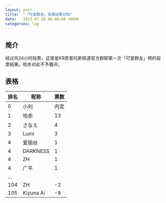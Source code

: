 ```yaml
---
layout: post
title:  "「可爱群友」投票结果归档"
date:   2023-07-28 00:00:00 +0800
categories: log
---
```


## 简介
经过共24小时投票，这里是KR奇普托斯铁道官方群聊第一次「可爱群友」榜的投票结果。哈赤对此不予置评。

## 表格

| 排名 |  昵称  | 票数 |
|-----|-------|------|
| 0 | 小刘 | 内定 |
|  1  |  哈赤  | 13   |
|  2  | さなえ |  4   |
|  3  | Lumi  |  3   |
|  4  | 爱丽丝 |  1   |
|  4  |DARKNESS| 1    |
|  4  |  ZH   | 1    |
|  4  |  广平  | 1    |
|  …  |       |  |
| 104 | ZH | -2 |
| 105 | Kizuna Ai | -8 |